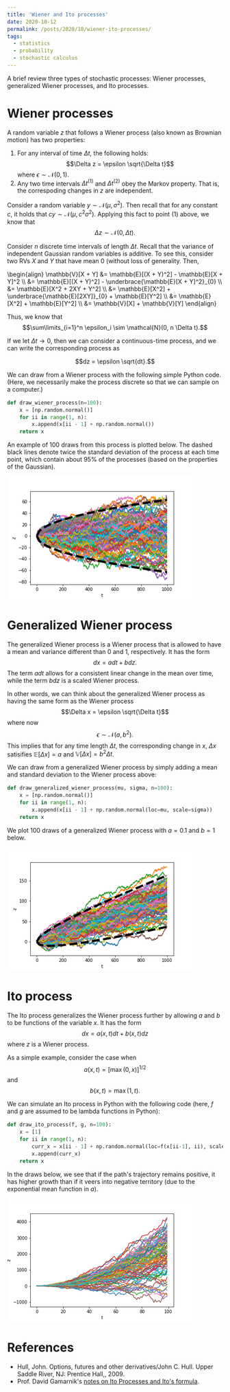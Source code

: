 ```yaml
---
title: 'Wiener and Ito processes'
date: 2020-10-12
permalink: /posts/2020/10/wiener-ito-processes/
tags:
  - statistics
  - probability
  - stochastic calculus
---
```


A brief review three types of stochastic processes: Wiener processes, generalized Wiener processes, and Ito processes.

# Wiener processes

A random variable $z$ that follows a Wiener process (also known as Brownian motion) has two properties:

1. For any interval of time $\Delta t$, the following holds: $$\Delta z = \epsilon \sqrt{\Delta t}$$ where $\epsilon \sim \mathcal{N}(0, 1)$.
2. Any two time intervals $\Delta t^{(1)}$ and $\Delta t^{(2)}$ obey the Markov property. That is, the correspoding changes in $z$ are independent.

Consider a random variable $y \sim \mathcal{N}(\mu, \sigma^2)$. Then recall that for any constant $c$, it holds that $cy \sim \mathcal{N}(\mu, c^2 \sigma^2)$. Applying this fact to point (1) above, we know that $$\Delta z \sim \mathcal{N}(0, \Delta t).$$

Consider $n$ discrete time intervals of length $\Delta t$. Recall that the variance of independent Gaussian random variables is additive. To see this, consider two RVs $X$ and $Y$ that have mean $0$ (without loss of generality. Then,

\begin{align} \mathbb{V}[X + Y] &= \mathbb{E}[(X + Y)^2] - \mathbb{E}[X + Y]^2 \\\ &= \mathbb{E}[(X + Y)^2] - \underbrace{\mathbb{E}[X + Y]^2}\_{0} \\\ &= \mathbb{E}[X^2 + 2XY + Y^2] \\\ &= \mathbb{E}[X^2] +  \underbrace{\mathbb{E}[2XY]}\_{0} +  \mathbb{E}[Y^2] \\\ &= \mathbb{E}[X^2] + \mathbb{E}[Y^2] \\\ &= \mathbb{V}[X] + \mathbb{V}[Y] \end{align}

Thus, we know that $$\sum\limits_{i=1}^n \epsilon_i \sim \mathcal{N}(0, n \Delta t).$$

If we let $\Delta t \to 0$, then we can consider a continuous-time process, and we can write the corresponding process as 

$$dz = \epsilon \sqrt{dt}.$$

We can draw from a Wiener process with the following simple Python code. (Here, we necessarily make the process discrete so that we can sample on a computer.)

```python
def draw_wiener_process(n=100):
    x = [np.random.normal()]
    for ii in range(1, n):
        x.append(x[ii - 1] + np.random.normal())
    return x
```

An example of 100 draws from this process is plotted below. The dashed black lines denote twice the standard deviation of the process at each time point, which contain about 95\% of the processes (based on the properties of the Gaussian).

![wiener_process](/assets/wiener_process.png)


# Generalized Wiener process

The generalized Wiener process is a Wiener process that is allowed to have a mean and variance different than $0$ and $1$, respectively. It has the form $$dx = a dt + b dz.$$ The term $a dt$ allows for a consistent linear change in the mean over time, while the term $b dz$ is a scaled Wiener process.

In other words, we can think about the generalized Wiener process as having the same form as the Wiener process $$\Delta x = \epsilon \sqrt{\Delta t}$$ where now $$\epsilon \sim \mathcal{N}(a, b^2).$$ This implies that for any time length $\Delta t$, the corresponding change in $x$, $\Delta x$ satisifies $\mathbb{E}[\Delta x] = a$ and $\mathbb{V}[\Delta x] = b^2 \Delta t$.

We can draw from a generalized Wiener process by simply adding a mean and standard deviation to the Wiener process above:

```python
def draw_generalized_wiener_process(mu, sigma, n=100):
    x = [np.random.normal()]
    for ii in range(1, n):
        x.append(x[ii - 1] + np.random.normal(loc=mu, scale=sigma))
    return x
```

We plot 100 draws of a generalized Wiener process with $a = 0.1$ and $b = 1$ below.

![generalized_wiener_process](/assets/generalized_wiener_process.png)



# Ito process

The Ito process generalizes the Wiener process further by allowing $a$ and $b$ to be functions of the variable $x$. It has the form $$dx = a(x, t) dt + b(x, t) dz$$ where $z$ is a Wiener process.

As a simple example, consider the case when $$a(x, t) = [\max(0, x)]^{1/2}$$ and $$b(x, t) = \max(1, t).$$

We can simulate an Ito process in Python with the following code (here, $f$ and $g$ are assumed to be lambda functions in Python):

```python
def draw_ito_process(f, g, n=100):
    x = [1]
    for ii in range(1, n):
        curr_x = x[ii - 1] + np.random.normal(loc=f(x[ii-1], ii), scale=g(x[ii-1], ii))
        x.append(curr_x)
    return x
```

In the draws below, we see that if the path's trajectory remains positive, it has higher growth than if it veers into negative territory (due to the exponential mean function in $a$).

![ito_process](/assets/ito_process.png)

# References

- Hull, John. Options, futures and other derivatives/John C. Hull. Upper Saddle River, NJ: Prentice Hall,, 2009.
- Prof. David Gamarnik's [notes on Ito Processes and Ito's formula](https://ocw.mit.edu/courses/sloan-school-of-management/15-070j-advanced-stochastic-processes-fall-2013/lecture-notes/MIT15_070JF13_Lec17.pdf).
